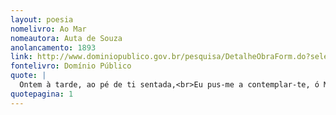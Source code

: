 ```yaml
---
layout: poesia
nomelivro: Ao Mar
nomeautora: Auta de Souza
anolancamento: 1893
link: http://www.dominiopublico.gov.br/pesquisa/DetalheObraForm.do?select_action=&co_obra=81687
fontelivro: Domínio Público
quote: |
  Ontem à tarde, ao pé de ti sentada,<br>Eu pus-me a contemplar-te, ó Mar bravio!<br>Pensava que acolhida em tuas ondas<br>Talvez minh’alma não sentisse frio!
quotepagina: 1
---
```

